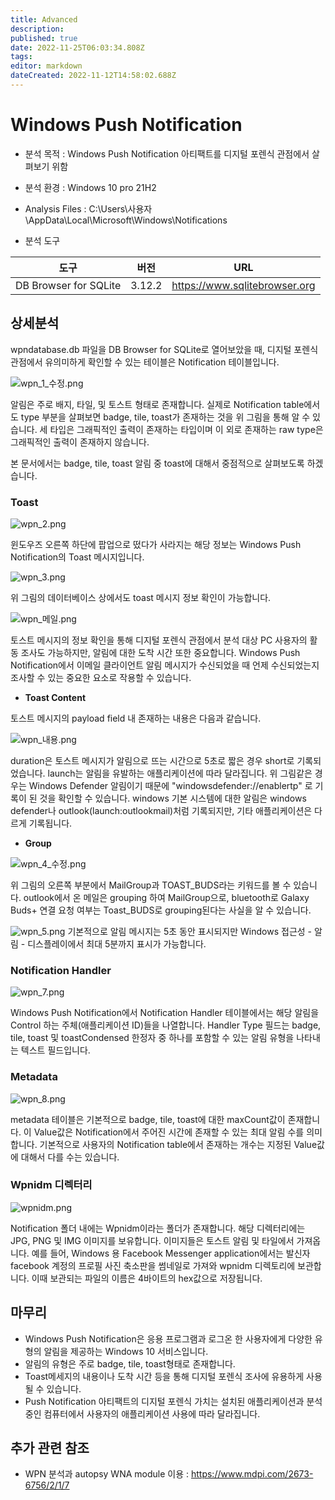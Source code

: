 ```yaml
---
title: Advanced
description: 
published: true
date: 2022-11-25T06:03:34.808Z
tags: 
editor: markdown
dateCreated: 2022-11-12T14:58:02.688Z
---
```


# Windows Push Notification

- 분석 목적 : Windows Push Notification 아티팩트를 디지털 포렌식 관점에서 살펴보기 위함

- 분석 환경 : Windows 10 pro 21H2

- Analysis Files : C:\Users\사용자\AppData\Local\Microsoft\Windows\Notifications

- 분석 도구

|도구|버전|URL|
|-|-|-|
|DB Browser for SQLite|3.12.2|https://www.sqlitebrowser.org|


## 상세분석

wpndatabase.db 파일을 DB Browser for SQLite로 열어보았을 때, 디지털 포렌식 관점에서 유의미하게 확인할 수 있는 테이블은 Notification 테이블입니다.

![wpn_1_수정.png](/wpn/wpn_1_수정.png)

알림은 주로 배지, 타일, 및 토스트 형태로 존재합니다. 실제로 Notification table에서도 type 부분을 살펴보면 badge, tile, toast가 존재하는 것을 위 그림을 통해 알 수 있습니다. 세 타입은 그래픽적인 출력이 존재하는 타입이며 이 외로 존재하는 raw type은 그래픽적인 출력이 존재하지 않습니다.

본 문서에서는 badge, tile, toast 알림 중 toast에 대해서 중점적으로 살펴보도록 하겠습니다.

### Toast 

![wpn_2.png](/wpn/wpn_2.png)

윈도우즈 오른쪽 하단에 팝업으로 떴다가 사라지는 해당 정보는 Windows Push Notification의 Toast 메시지입니다. 

![wpn_3.png](/wpn/wpn_3.png)

위 그림의 데이터베이스 상에서도 toast 메시지 정보 확인이 가능합니다.

![wpn_메일.png](/wpn/wpn_메일.png)

토스트 메시지의 정보 확인을 통해 디지털 포렌식 관점에서 분석 대상 PC 사용자의 활동 조사도 가능하지만, 알림에 대한 도착 시간 또한 중요합니다.
Windows Push Notification에서 이메일 클라이언트 알림 메시지가 수신되었을 때 언제 수신되었는지 조사할 수 있는 중요한 요소로 작용할 수 있습니다.

- **Toast Content**

토스트 메시지의 payload field 내 존재하는 내용은 다음과 같습니다.

![wpn_내용.png](/wpn/wpn_내용.png)

duration은 토스트 메시지가 알림으로 뜨는 시간으로 5초로 짧은 경우 short로 기록되었습니다.
launch는 알림을 유발하는 애플리케이션에 따라 달라집니다. 위 그림같은 경우는 Windows Defender 알림이기 때문에 "windowsdefender://enablertp" 로 기록이 된 것을 확인할 수 있습니다.
windows 기본 시스템에 대한 알림은 windows defender나 outlook(launch:outlookmail)처럼 기록되지만,
기타 애플리케이션은 다르게 기록됩니다.

- **Group**

![wpn_4_수정.png](/wpn/wpn_4_수정.png)

위 그림의 오른쪽 부분에서 MailGroup과 TOAST_BUDS라는 키워드를 볼 수 있습니다. 
outlook에서 온 메일은 grouping 하여 MailGroup으로, bluetooth로 Galaxy Buds+ 연결 요청 여부는 Toast_BUDS로 grouping된다는 사실을 알 수 있습니다.

![wpn_5.png](/wpn/wpn_5.png)
기본적으로 알림 메시지는 5초 동안 표시되지만 Windows 접근성 - 알림 - 디스플레이에서 최대 5분까지 표시가 가능합니다.



### Notification Handler

![wpn_7.png](/wpn/wpn_7.png)

Windows Push Notification에서 Notification Handler 테이블에서는 해당 알림을 Control 하는 주체(애플리케이션 ID)들을 나열합니다.
Handler Type 필드는 badge, tile, toast 및 toastCondensed 한정자 중 하나를 포함할 수 있는 알림 유형을 나타내는 텍스트 필드입니다.


### Metadata

![wpn_8.png](/wpn/wpn_8.png)

metadata 테이블은 기본적으로 badge, tile, toast에 대한 maxCount값이 존재합니다. 이 Value값은 Notification에서 주어진 시간에 존재할 수 있는 최대 알림 수를 의미합니다. 기본적으로 사용자의 Notification table에서 존재하는 개수는 지정된 Value값에 대해서 다를 수는 있습니다.

### Wpnidm 디렉터리

![wpnidm.png](/wpn/wpnidm.png)

Notification 폴더 내에는 Wpnidm이라는 폴더가 존재합니다. 해당 디렉터리에는 JPG, PNG 및 IMG 이미지를 보유합니다. 이미지들은 토스트 알림 및 타일에서 가져옵니다.
예를 들어, Windows 용 Facebook Messenger application에서는 발신자 facebook 계정의 프로필 사진 축소판을 썸네일로 가져와 wpnidm 디렉토리에 보관합니다. 이때 보관되는 파일의 이름은 4바이트의 hex값으로 저장됩니다.


## 마무리
- Windows Push Notification은 응용 프로그램과 로그온 한 사용자에게 다양한 유형의 알림을 제공하는 Windows 10 서비스입니다.
- 알림의 유형은 주로 badge, tile, toast형태로 존재합니다.
- Toast메세지의 내용이나 도착 시간 등을 통해 디지털 포렌식 조사에 유용하게 사용될 수 있습니다.
- Push Notification 아티팩트의 디지털 포렌식 가치는 설치된 애플리케이션과 분석 중인 컴퓨터에서 사용자의 애플리케이션 사용에 따라 달라집니다.


## 추가 관련 참조
- WPN 분석과 autopsy WNA module 이용 : https://www.mdpi.com/2673-6756/2/1/7
